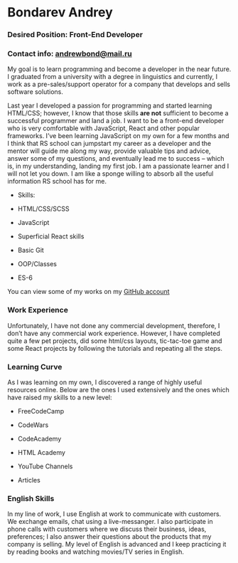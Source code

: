 # Bondarev Andrey

### Desired Position: Front-End Developer

### Contact info: andrewbond@mail.ru

My goal is to learn programming and become a developer in the near future. I graduated from a university with a degree in linguistics and currently, I work as a pre-sales/support operator for a company that develops and sells software solutions.

Last year I developed a passion for programming and started learning HTML/CSS; however, I know that those skills **are not** sufficient to become a successful programmer and land a job. I want to be a front-end developer who is very comfortable with JavaScript, React and other popular frameworks. I’ve been learning JavaScript on my own for a few months and I think that RS school can jumpstart my career as a developer and the mentor will guide me along my way, provide valuable tips and advice, answer some of my questions, and eventually lead me to success – which is, in my understanding, landing my first job. I am a passionate learner and I will not let you down. I am like a sponge willing to absorb all the useful information RS school has for me.

- Skills:

- HTML/CSS/SCSS

- JavaScript

- Superficial React skills

- Basic Git

- OOP/Classes

- ES-6

You can view some of my works on my [GitHub account](https://github.com/letsget)

### Work Experience

Unfortunately, I have not done any commercial development, therefore, I don’t have any commercial work experience. However, I have completed quite a few pet projects, did some html/css layouts, tic-tac-toe game and some React projects by following the tutorials and repeating all the steps.

### Learning Curve

As I was learning on my own, I discovered a range of highly useful resources online. Below are the ones I used extensively and the ones which have raised my skills to a new level:

- FreeCodeCamp

- CodeWars

- CodeAcademy

- HTML Academy

- YouTube Channels

- Articles

### English Skills

In my line of work, I use English at work to communicate with customers. We exchange emails, chat using a live-messanger. I also participate in phone calls with customers where we discuss their business, ideas, preferences; I also answer their questions about the products that my company is selling. My level of English is advanced and I keep practicing it by reading books and watching movies/TV series in English.
